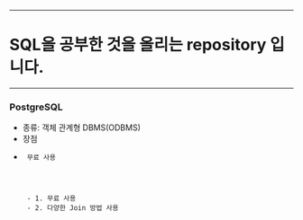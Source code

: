 -----
# SQL을 공부한 것을 올리는 repository 입니다.
-----
### PostgreSQL
- 종류: 객체 관계형 DBMS(ODBMS)
- 장점
-      무료 사용 




       - 1. 무료 사용  
       - 2. 다양한 Join 방법 사용
